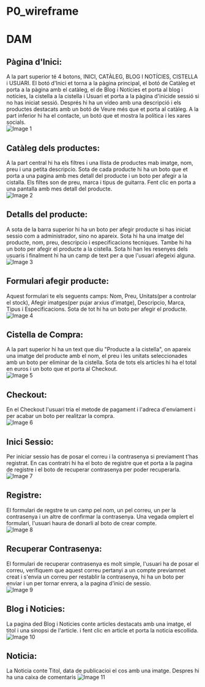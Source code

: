 # P0_wireframe

# DAM
## Pàgina d'Inici:     
A la part superior té 4 botons, INICI, CATÀLEG, BLOG I NOTÍCIES, CISTELLA i USUARI.
El botó d'Inici et torna a la pàgina principal, el botó de Catàleg et porta a la pàgina amb el catàleg, el de Blog i Notícies et porta al 
blog i notícies, la cistella a la cistella i Usuari et porta a la pàgina d'inicide sessió si no has iniciat sessió.
Després hi ha un vídeo amb una descripció i els productes destacats amb un botó de Veure més que et porta al catàleg.
A la part inferior hi ha el contacte, un botó que et mostra la política i les xares socials.    
![Image 1](imgproj/p1.jpg)   
## Catàleg dels productes:  
A la part central hi ha els filtres i una llista de productes mab imatge, nom, preu i una petita descripcio. Sota de cada producte hi ha un boto 
que et porta a una pagina amb  mes detall del producte i un boto per afegir a la cistalla. Els filtes son de preu, marca i tipus de guitarra. Fent clic en porta a una pantalla amb mes detall del producte.      
![Image 2](imgproj/p2.jpg)   
## Detalls del producte:    
A sota de la barra superior hi ha un boto per afegir producte si has iniciat sessio com a administrador, sino no apareix. Sota 
hi ha una imatge del producte, nom, preu, descripcio i especificacions tecniques. Tambe hi ha un boto per afegir el producte a la cistella. 
Sota hi han les resenyes dels usuaris i finalment hi ha un camp de text per a que l'usuari afegeixi alguna.          
![Image 3](imgproj/p31.jpg)   
## Formulari afegir producte:   
Aquest formulari te els seguents camps: Nom, Preu, Unitats(per a controlar el stock), Afegir imatges(per pujar arxius d'imatge),
Descripcio, Marca, Tipus i Especificacions. Sota de tot hi ha un boto per afegir el producte.             
![Image 4](imgproj/p32.jpg)     
## Cistella de Compra:      
A la part superior hi ha un text que diu "Producte a la cistella", on apareix una imatge del producte amb el nom, el preu i les unitats seleccionades amb 
un boto per eliminar de la cistella. Sota de tots els articles hi ha el total en euros i un boto que et porta al Checkout.            
![Image 5](imgproj/p41.jpg)     
## Checkout:             
En el Checkout l'usuari tria el metode de pagament i l'adreca d'enviament i per acabar un boto per realitzar la compra.              
![Image 6](imgproj/p42.jpg)   
## Inici Sessio:            
Per iniciar sessio has de posar el correu i la contrasenya si previament t'has registrat. En cas contratri hi ha el boto de registre que et porta a la pagina de registre 
i el boto de recuperar contrasenya per poder recuperarla.       
![Image 7](imgproj/p51.jpg)  
## Registre:                  
El formulari de regstre te un camp pel nom, un pel correu, un per la contrasenya i un altre de confirmar la contrasenya. Una vegada omplert el formulari, 
l'usuari haura de donarli al boto de crear compte.    
![Image 8](imgproj/p52.jpg)       
## Recuperar Contrasenya:   
El formulari de recuperar contrasenya es molt simple, l'usuari ha de posar el correu, verifiquem que aquest correu pertanyi a un compte previamnet creat i s'envia un 
correu per restablir la contrasenya, hi ha un boto per enviar i un per tornar enrera, a la pagina d'inici de sessio.         
![Image 9](imgproj/p53.jpg)              
## Blog i Noticies:             
La pagina ded Blog i Noticies conte articles destacats amb una imatge, el titol i una sinopsi de l'article. i fent clic en article et porta la noticia escollida.    
![Image 10](imgproj/p61.jpg)            
## Noticia:                    
La Noticia conte Titol, data de publicacioi el cos amb una imatge. Despres hi ha una caixa de comentaris
![Image 11](imgproj/p62.jpg)       